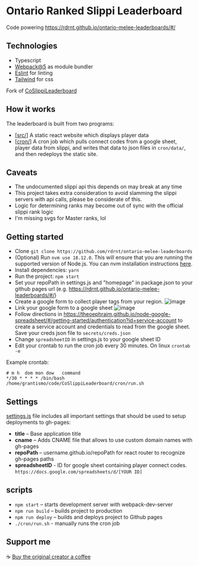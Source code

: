 # Ontario Ranked Slippi Leaderboard

Code powering <https://rdrnt.github.io/ontario-melee-leaderboards/#/>

## Technologies

- Typescript
- [Webpack@5](https://webpack.js.org/) as module bundler
- [Eslint](http://eslint.org/) for linting
- [Tailwind](https://tailwindcss.com/) for css

Fork of [
CoSlippiLeaderboard](https://github.com/Grantismo/CoSlippiLeaderboard)

## How it works

The leaderboard is built from two programs:

- [[src/](https://github.com/rdrnt/ontario-melee-leaderboards/tree/master/src)] A static react website which displays player data
- [[cron/](https://github.com/rdrnt/ontario-melee-leaderboards/tree/master/cron)] A cron job which pulls connect codes from a google sheet, player data from slippi, and writes that data to json files in `cron/data/`, and then redeploys the static site.

## Caveats

- The undocumented slippi api this depends on may break at any time
- This project takes extra consideration to avoid slamming the slippi servers with api calls, please be considerate of this.
- Logic for determining ranks may become out of sync with the official slippi rank logic
- I'm missing svgs for Master ranks, lol

## Getting started

- Clone `git clone https://github.com/rdrnt/ontario-melee-leaderboards`
- (Optional) Run `nvm use 18.12.0`. This will ensure that you are running the supported version of Node.js. You can nvm installation instructions [here](https://github.com/creationix/nvm).
- Install dependencies: `yarn`
- Run the project: `npm start`
- Set your repoPath in settings.js and  "homepage" in package.json to your github pages url (e.g. <https://rdrnt.github.io/ontario-melee-leaderboards/#/>)
- Create a google form to collect player tags from your region. ![image](https://user-images.githubusercontent.com/911232/207989907-256100e3-c215-4699-9ae7-655d5345cbd4.png)
- Link your google form to a google sheet ![image](https://user-images.githubusercontent.com/911232/207990065-aadc0a30-2561-46b7-a46e-0742af601cec.png)
- Follow directions in <https://theoephraim.github.io/node-google-spreadsheet/#/getting-started/authentication?id=service-account> to create a service account and credentials to read from the google sheet. Save your creds json file to `secrets/creds.json`
- Change `spreadsheetID` in settings.js to your google sheet ID
- Edit your crontab to run the cron job every 30 minutes. On linux `crontab -e`

Example crontab:

```
# m h  dom mon dow   command
*/30 * * * * /bin/bash /home/grantismo/code/CoSlippiLeaderboard/cron/run.sh
```

## Settings

[settings.js](./settings.js) file includes all important settings that should be used to setup deployments to gh-pages:

- **title** – Base application title
- **cname** – Adds CNAME file that allows to use custom domain names with gh-pages
- **repoPath** – username.github.io/repoPath for react router to recognize gh-pages paths
- **spreadsheetID** - ID for google sheet containing player connect codes. `https://docs.google.com/spreadsheets/d/[YOUR ID]`

## scripts

- `npm start` – starts development server with webpack-dev-server
- `npm run build` – builds project to production
- `npm run deploy` – builds and deploys project to Github pages
- `./cron/run.sh` - manually runs the cron job

## Support me

☕ [Buy the original creator a coffee](https://www.buymeacoffee.com/blorppppp)
